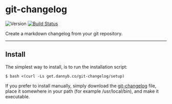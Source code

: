 # git-changelog

![Version](https://img.shields.io/badge/version-0.1.0-blue.svg)
[![Build Status](https://github.com/DannyBen/git-changelog.bash/workflows/Test/badge.svg)](https://github.com/DannyBen/git-changelog/actions?query=workflow%3ATest)

Create a markdown changelog from your git repository.

---

## Install

The simplest way to install, is to run the installation script:

```shell
$ bash <(curl -Ls get.dannyb.co/git-changelog/setup)
```

If you prefer to install manually, simply download the
[git-changelog](/git-changelog) file, place it somewhere in your path
(for example /usr/local/bin), and make it executable.
